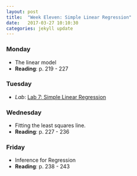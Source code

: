 ```yaml
---
layout: post
title:  "Week Eleven: Simple Linear Regression"
date:   2017-03-27 10:10:30
categories: jekyll update
---
```


### Monday
- The linear model
- **Reading**: p. 219 - 227

### Tuesday
- *Lab*: <a href = "{{ site.baseurl }}/assets/week-11/simple_regression.html" target = "_blank">Lab 7: Simple Linear Regression</a>

### Wednesday
- Fitting the least squares line.
- **Reading**: p. 227 - 236

### Friday
- Inference for Regression
- **Reading**: p. 238 - 243
